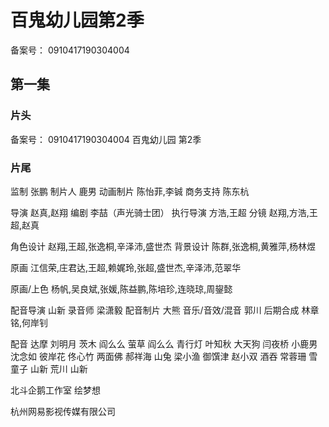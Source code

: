 #  百鬼幼儿园第2季 



备案号： 0910417190304004

## 第一集
### 片头 
备案号： 0910417190304004
百鬼幼儿园 第2季
### 片尾
监制  张鹏
制片人  鹿男
动画制片  陈怡菲,李铖
商务支持  陈东杭

导演  赵真,赵翔
编剧  李喆（声光骑士团）
执行导演  方浩,王超
分镜  赵翔,方浩,王超,赵真

角色设计  赵翔,王超,张逸桐,辛泽沛,盛世杰
背景设计  陈群,张逸桐,黄雅萍,杨林煜

原画  江信荣,庄君达,王超,赖娓玲,张超,盛世杰,辛泽沛,范翠华

原画/上色  杨帆,吴良斌,张媛,陈益鹏,陈培珍,连晓琼,周鋆懿

配音导演  山新
录音师  梁潇毅
配音制片  大熊
音乐/音效/混音  郭川
后期合成  林章铭,何岸钊

配音
达摩  刘明月
茨木  阎么么
萤草  阎么么
青行灯  叶知秋
大天狗  闫夜桥
小鹿男  沈念如
彼岸花  佟心竹
两面佛  郝祥海
山兔  梁小渔
御馔津 赵小双 
酒吞  常蓉珊
雪童子  山新
荒川  山新

北斗企鹅工作室
绘梦想

杭州网易影视传媒有限公司